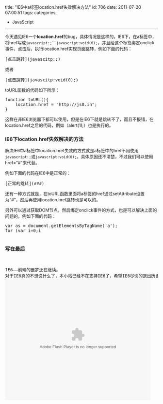 title: "IE6中a标签location.href失效解决方法"
id: 706
date: 2011-07-20 07:00:51
tags: 
categories: 
- JavaScript
---

今天遇见IE6一个**location.href**的bug，具体情况是这样的，IE6下，在a标签中，将href写成`javascript:;``javascript:void(0);`，并且给这个标签绑定onclick事件，点击后，执行location.href实现页面跳转，例如下面的代码：
<pre lang='html'>[点击跳转](javascitp:;)</pre>
或者
<pre lang='html'>
[点击跳转](javascitp:void(0);)
</pre>
toURL函数的代码如下所示：
<pre lang="javascript">function toURL(){
	location.href = "http://js8.in";
}
</pre>
这样在非IE6浏览器下都可以使用，但是在IE6下就是跳转不了，而且不报错，在location.href之后的代码，例如（alert(1);）也是执行的。

### IE6下location.href失效解决的方法

解决IE6中a标签中location.href失效的方式就是a标签中的href不用使用`javascript:;`或`javascript:void(0);`。具体原因还不清楚，不过我们可以使用href="#"来代替。
<!--more-->
例如下面的代码在IE6中是正常的：
<pre lang='html'>
[正常的跳转](###)</pre>

还有一种方式就是，在toURL函数里面将a标签的href通过setAttribute设置为“#”，然后再使用location.href跳转也是可以的。

另外可以通过获取DOM节点，然后绑定onclick事件的方式，也是可以解决上面的问题的，例如下面的代码：
<pre lang="javascript">
var as = document.getElementsByTagName('a');
for (var i=0;i<as.length;i++) {
    as[i].onclick=function() {
          window.location.href="http://js8.in";
         return false;
    }
}
</pre>

### 写在最后

IE6——前端的噩梦还在继续。
对于IE6真的不想说什么了，本小站已经不在支持IE6了，希望IE6尽快的退出历史舞台。
<embed src="http://www.tudou.com/v/8nmFnHVLFWs/v.swf" type="application/x-shockwave-flash" allowscriptaccess="always" allowfullscreen="true" wmode="opaque" width="480" height="400"></embed>